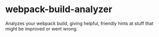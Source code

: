 # webpack-build-analyzer

Analyzes your webpack build, giving helpful, friendly hints at stuff that might be improved or went wrong.
